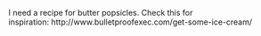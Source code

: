 <p>I need a recipe for butter popsicles. Check this for inspiration: http://www.bulletproofexec.com/get-some-ice-cream/</p>
